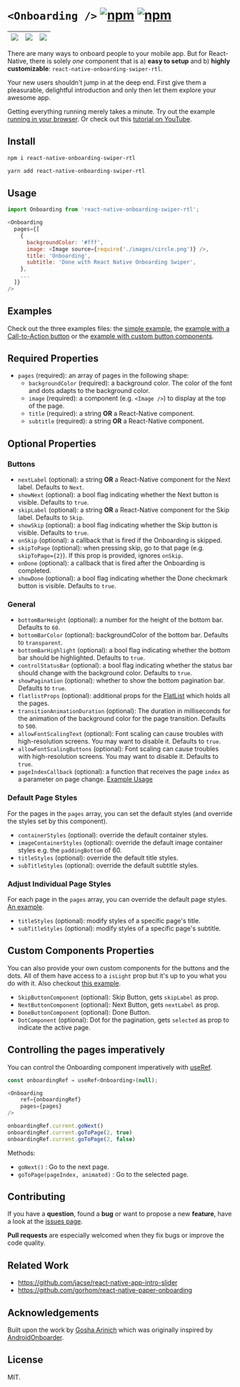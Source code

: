 # `<Onboarding />` [![npm](https://img.shields.io/npm/v/react-native-onboarding-swiper.svg)](https://www.npmjs.com/package/react-native-onboarding-swiper) [![npm](https://img.shields.io/npm/dm/react-native-onboarding-swiper.svg)](https://www.npmjs.com/package/react-native-onboarding-swiper)

| ![](demo/simple1.png) | ![](demo/simple2.png) | ![](demo/demo.gif) |
| --------------------- | --------------------- | ------------------ |


There are many ways to onboard people to your mobile app. But for React-Native, there is solely _one_ component that is a) **easy to setup** and b) **highly customizable**:
`react-native-onboarding-swiper-rtl`.

Your new users shouldn't jump in at the deep end. First give them a pleasurable, delightful introduction and only then let them explore your awesome app.

Getting everything running merely takes a minute. Try out the example [running in your browser](https://snack.expo.io/dlQTGD06P). Or check out this [tutorial on YouTube](https://www.youtube.com/watch?v=SMkR-iIGvwQ).

## Install

```bash
npm i react-native-onboarding-swiper-rtl
```

```bash
yarn add react-native-onboarding-swiper-rtl
```

## Usage

```js
import Onboarding from 'react-native-onboarding-swiper-rtl';

<Onboarding
  pages={[
    {
      backgroundColor: '#fff',
      image: <Image source={require('./images/circle.png')} />,
      title: 'Onboarding',
      subtitle: 'Done with React Native Onboarding Swiper',
    },
    ...
  ]}
/>
```

## Examples

Check out the three examples files: the [simple example](examples/Simple.js), the [example with a Call-to-Action button](examples/WithCTA.js) or the [example with custom button components](examples/CustomButtons.js).

## Required Properties

* `pages` (required): an array of pages in the following shape:
  * `backgroundColor` (required): a background color. The color of the font and dots adapts to the background color.
  * `image` (required): a component (e.g. `<Image />`) to display at the top of the page.
  * `title` (required): a string **OR** a React-Native component.
  * `subtitle` (required): a string **OR** a React-Native component.

## Optional Properties

### Buttons

* `nextLabel` (optional): a string **OR** a React-Native component for the Next label. Defaults to `Next`.
* `showNext` (optional): a bool flag indicating whether the Next button is visible. Defaults to `true`.
* `skipLabel` (optional): a string **OR** a React-Native component for the Skip label. Defaults to `Skip`.
* `showSkip` (optional): a bool flag indicating whether the Skip button is visible. Defaults to `true`.
* `onSkip` (optional): a callback that is fired if the Onboarding is skipped.
* `skipToPage` (optional): when pressing skip, go to that page (e.g. `skipToPage={2}`). If this prop is provided, ignores `onSkip`.
* `onDone` (optional): a callback that is fired after the Onboarding is completed.
* `showDone` (optional): a bool flag indicating whether the Done checkmark button is visible. Defaults to `true`.

### General

* `bottomBarHeight` (optional): a number for the height of the bottom bar. Defaults to `60`.
* `bottomBarColor` (optional): backgroundColor of the bottom bar. Defaults to `transparent`.
* `bottomBarHighlight` (optional): a bool flag indicating whether the bottom bar should be highlighted. Defaults to `true`.
* `controlStatusBar` (optional): a bool flag indicating whether the status bar should change with the background color. Defaults to `true`.
* `showPagination` (optional): whether to show the bottom pagination bar. Defaults to `true`.
* `flatlistProps` (optional): additional props for the [FlatList](https://facebook.github.io/react-native/docs/flatlist.html) which holds all the pages.
* `transitionAnimationDuration` (optional): The duration in milliseconds for the animation of the background color for the page transition. Defaults to `500`.
* `allowFontScalingText` (optional): Font scaling can cause troubles with high-resolution screens. You may want to disable it. Defaults to `true`.
* `allowFontScalingButtons` (optional): Font scaling can cause troubles with high-resolution screens. You may want to disable it. Defaults to `true`.
* `pageIndexCallback` (optional): a function that receives the page `index` as a parameter on page change. [Example Usage](https://github.com/jfilter/react-native-onboarding-swiper/pull/40)

### Default Page Styles

For the pages in the `pages` array, you can set the default styles (and override the styles set by this component).

* `containerStyles` (optional): override the default container styles.
* `imageContainerStyles` (optional): override the default image container styles e.g. the `paddingBottom` of 60.
* `titleStyles` (optional): override the default title styles.
* `subTitleStyles` (optional): override the default subtitle styles.

### Adjust Individual Page Styles

For each page in the `pages` array, you can override the default page styles. [An example](examples/CustomButtons.js).

* `titleStyles` (optional): modify styles of a specific page's title.
* `subTitleStyles` (optional): modify styles of a specific page's subtitle.

## Custom Components Properties

You can also provide your own custom components for the buttons and the dots. All of them have access to a `isLight` prop but it's up to you what you do with it. Also checkout [this example](examples/CustomButtons.js).

* `SkipButtonComponent` (optional): Skip Button, gets `skipLabel` as prop.
* `NextButtonComponent` (optional): Next Button, gets `nextLabel` as prop.
* `DoneButtonComponent` (optional): Done Button.
* `DotComponent` (optional): Dot for the pagination, gets `selected` as prop to indicate the active page.

## Controlling the pages imperatively 

You can control the Onboarding component imperatively with [useRef](https://reactjs.org/docs/hooks-reference.html#useref).

```js
const onboardingRef = useRef<Onboarding>(null);

<Onboarding
    ref={onboardingRef}
    pages={pages}
/>

onboardingRef.current.goNext()
onboardingRef.current.goToPage(2, true)
onboardingRef.current.goToPage(2, false)
```

Methods:

* `goNext()` : Go to the next page.
* `goToPage(pageIndex, animated)` : Go to the selected page.

## Contributing

If you have a **question**, found a **bug** or want to propose a new **feature**, have a look at the [issues page](https://github.com/jfilter/react-native-onboarding-swiper/issues).

**Pull requests** are especially welcomed when they fix bugs or improve the code quality.

## Related Work

* https://github.com/jacse/react-native-app-intro-slider
* https://github.com/gorhom/react-native-paper-onboarding

## Acknowledgements

Built upon the work by [Gosha Arinich](https://github.com/goshakkk/react-native-simple-onboarding) which was originally inspired by [AndroidOnboarder](https://github.com/chyrta/AndroidOnboarder).

## License

MIT.
